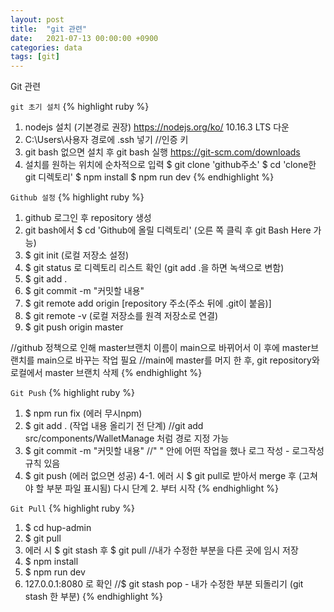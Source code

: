 ```yaml
---
layout: post
title:  "git 관련"
date:   2021-07-13 00:00:00 +0900
categories: data
tags: [git]
---
```

Git 관련

`git 초기 설치`
{% highlight ruby %}
1. nodejs 설치 (기본경로 권장)
https://nodejs.org/ko/
10.16.3 LTS 다운
2. C:\Users\사용자 경로에 .ssh 넣기 //인증 키
3. git bash 없으면 설치 후 git bash 실행
https://git-scm.com/downloads
4. 설치를 원하는 위치에 순차적으로 입력
$ git clone 'github주소'
$ cd 'clone한 git 디렉토리'
$ npm install
$ npm run dev
{% endhighlight %}

`Github 설정`
{% highlight ruby %}
1. github 로그인 후 repository 생성
2. git bash에서
  $ cd 'Github에 올릴 디렉토리' (오른 쪽 클릭 후 git Bash Here 가능)
3. $ git init (로컬 저장소 설정)
4. $ git status 로 디렉토리 리스트 확인 (git add .을 하면 녹색으로 변함)
5. $ git add .
6. $ git commit -m "커밋할 내용"
7. $ git remote add origin [repository 주소(주소 뒤에 .git이 붙음)]
8. $ git remote -v (로컬 저장소를 원격 저장소로 연결)
9. $ git push origin master

//github 정책으로 인해 master브랜치 이름이 main으로 바뀌어서 이 후에 master브랜치를 main으로 바꾸는 작업 필요
//main에 master를 머지 한 후, git repository와 로컬에서 master 브랜치 삭제
{% endhighlight %}

`Git Push`
{% highlight ruby %}
1. $ npm run fix (에러 무시npm)
2. $ git add . (작업 내용 올리기 전 단계) //git add src/components/WalletManage 처럼 경로 지정 가능
3. $ git commit -m "커밋할 내용" //" " 안에 어떤 작업을 했나 로그 작성 - 로그작성 규칙 있음
4. $ git push (에러 없으면 성공)
4-1. 에러 시 $ git pull로 받아서 merge 후 (고쳐야 할 부분 파일 표시됨)
다시 단계 2. 부터 시작
{% endhighlight %}

`Git Pull`
{% highlight ruby %}
1. $ cd hup-admin
2. $ git pull
3. 에러 시 $ git stash 후 $ git pull //내가 수정한 부분을 다른 곳에 임시 저장
4. $ npm install
5. $ npm run dev
6. 127.0.0.1:8080 로 확인
//$ git stash pop - 내가 수정한 부분 되돌리기 (git stash 한 부분)
{% endhighlight %}

